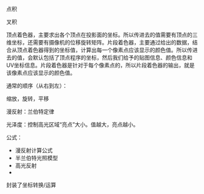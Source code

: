 点积

叉积



顶点着色器，主要求出各个顶点在投影面的坐标。所以传进去的值需要有顶点的三维坐标，还需要有摄像机的位移旋转矩阵。片段着色器，主要通过给出的数据，结合从顶点着色器得到的坐标值，计算出每一个像素点应该显示的颜色值。所以传进去的值，会默认包括了顶点程序的坐标，然后我们给予的贴图信息、颜色信息和UV坐标信息。片段着色器是针对于每个像素点的，所以片段着色器的输出，就是该像素点应该显示的颜色值。



通常的顺序（从右到左）：

缩放，旋转，平移

漫反射：兰伯特定律

光泽度：控制高光区域“亮点”大小。值越大，亮点越小。

公式：

* 漫反射计算公式
* 半兰伯特光照模型
* 高光反射
* ​



封装了坐标转换/运算